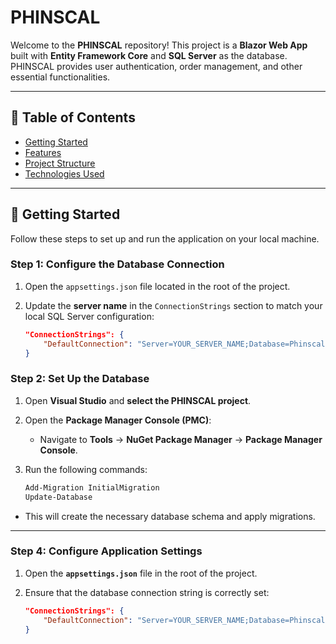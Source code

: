 # PHINSCAL

Welcome to the **PHINSCAL** repository! This project is a **Blazor Web App** built with **Entity Framework Core** and **SQL Server** as the database. PHINSCAL provides user authentication, order management, and other essential functionalities.

---

## 📌 Table of Contents

- [Getting Started](#getting-started)
- [Features](#features)
- [Project Structure](#project-structure)
- [Technologies Used](#technologies-used)

---

## 🚀 Getting Started

Follow these steps to set up and run the application on your local machine.

### **Step 1: Configure the Database Connection**

1. Open the `appsettings.json` file located in the root of the project.
2. Update the **server name** in the `ConnectionStrings` section to match your local SQL Server configuration:

   ```json
   "ConnectionStrings": {
       "DefaultConnection": "Server=YOUR_SERVER_NAME;Database=PhinscalDB;Trusted_Connection=True;MultipleActiveResultSets=true"
   }

### **Step 2: Set Up the Database**

1. Open **Visual Studio** and **select the PHINSCAL project**.
2. Open the **Package Manager Console (PMC)**:
   - Navigate to **Tools** → **NuGet Package Manager** → **Package Manager Console**.
3. Run the following commands:

   ```powershell
   Add-Migration InitialMigration
   Update-Database

- This will create the necessary database schema and apply migrations.

---

### **Step 4: Configure Application Settings**

1. Open the **`appsettings.json`** file in the root of the project.
2. Ensure that the database connection string is correctly set:

   ```json
   "ConnectionStrings": {
       "DefaultConnection": "Server=YOUR_SERVER_NAME;Database=PhinscalDB;Trusted_Connection=True;MultipleActiveResultSets=true"
   }
